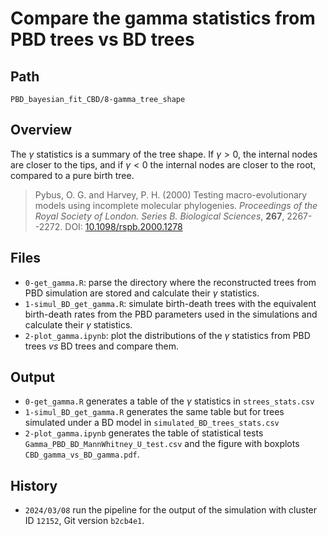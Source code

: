 # Compare the gamma statistics from PBD trees vs BD trees
## Path
``` 
PBD_bayesian_fit_CBD/8-gamma_tree_shape
```

## Overview
The $\gamma$ statistics is a summary of the tree shape. If $\gamma > 0$, the internal nodes are closer to the tips, and if $\gamma < 0$ the internal nodes are closer to the root, compared to a pure birth tree.

> Pybus, O. G. and Harvey, P. H. (2000) Testing macro-evolutionary models using incomplete molecular phylogenies. _Proceedings of the Royal Society of London. Series B. Biological Sciences_, **267**, 2267--2272. DOI: [10.1098/rspb.2000.1278](https://doi.org/10.1098/rspb.2000.1278)


## Files
* `0-get_gamma.R`: parse the directory where the reconstructed trees from PBD simulation are stored and calculate their $\gamma$ statistics. 
* `1-simul_BD_get_gamma.R`: simulate birth-death trees with the equivalent birth-death rates from the PBD parameters used in the simulations and calculate their $\gamma$ statistics.
* `2-plot_gamma.ipynb`: plot the distributions of the $\gamma$ statistics from PBD trees _vs_ BD trees and compare them.

## Output 
* `0-get_gamma.R` generates a table of the $\gamma$ statistics in `strees_stats.csv`
* `1-simul_BD_get_gamma.R` generates the same table but for trees simulated under a BD model in `simulated_BD_trees_stats.csv`
* `2-plot_gamma.ipynb` generates the table of statistical tests `Gamma_PBD_BD_MannWhitney_U_test.csv` and the figure with boxplots `CBD_gamma_vs_BD_gamma.pdf`. 

## History 
* `2024/03/08` run the pipeline for the output of the simulation with cluster ID `12152`, Git version `b2cb4e1`. 